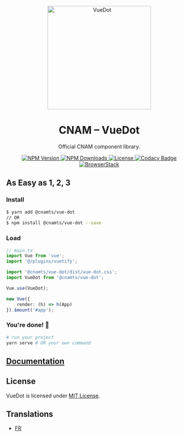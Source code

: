 <p align="center">
  <a
    href="https://assurance-maladie-digital.github.io/vue-dot/"
    target="_blank"
    rel="noopener noreferrer"
  >
    <img
      width="280"
      src="https://res.cloudinary.com/deraw/image/upload/v1547049133/vue-dot.svg"
      alt="VueDot"
    >
  </a>
</p>

<h1 align="center">CNAM – VueDot</h1>

<p align="center">Official CNAM component library.</p>

<p align="center">
  <a href="https://www.npmjs.com/package/@cnamts/vue-dot">
    <img
      src="https://img.shields.io/npm/v/@cnamts/vue-dot.svg?style=flat-square"
      alt="NPM Version"
    >
  </a>
  <a href="https://www.npmjs.com/package/@cnamts/vue-dot">
    <img
      src="https://img.shields.io/npm/dw/@cnamts/vue-dot.svg?style=flat-square"
      alt="NPM Downloads"
    >
  </a>
  <a
    href="https://github.com/assurance-maladie-digital/vue-dot/blob/master/LICENSE">
    <img
      src="https://img.shields.io/badge/license-MIT-brightgreen.svg?style=flat-square"
      alt="License"
    >
  </a>
  <a
    class="badge-align"
    href="https://www.codacy.com/app/Deraw-/vue-dot?utm_source=github.com&amp;utm_medium=referral&amp;utm_content=assurance-maladie-digital/vue-dot&amp;utm_campaign=Badge_Grade"
  >
    <img
      src="https://img.shields.io/codacy/grade/3d671fb222b04201997aae91c49d510d/master.svg?style=flat-square&label=Code+Quality"
      alt="Codacy Badge"
    >
  </a>
  <a
    class="badge-align"
    href="https://www.browserstack.com/"
  >
    <img
      src="https://img.shields.io/badge/powered%20by-BrowserStack-brightgreen.svg?style=flat-square"
      alt="BrowserStack"
    >
  </a>
</p>

## As Easy as 1, 2, 3

### Install

```bash
$ yarn add @cnamts/vue-dot
// OR
$ npm install @cnamts/vue-dot --save
```

### Load

```ts
// main.ts
import Vue from 'vue';
import '@/plugins/vuetify';

import '@cnamts/vue-dot/dist/vue-dot.css';
import VueDot from '@cnamts/vue-dot';

Vue.use(VueDot);

new Vue({
	render: (h) => h(App)
}).$mount('#app');
```

### You're done! 🎉

```bash
# run your project
yarn serve # OR your own command
```

## [Documentation](https://assurance-maladie-digital.github.io/vue-dot/)

## License

VueDot is licensed under [MIT License](./LICENSE).

## Translations

-   [FR](.github/fr/README.md)
